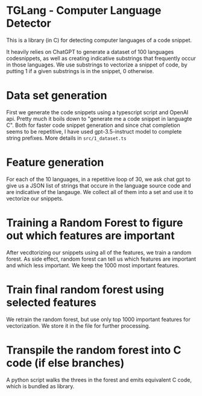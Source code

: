 # TGLang - Computer Language Detector

This is a library (in C) for detecting computer languages of a code snippet.

It heavily relies on ChatGPT to generate a dataset of 100 languages codesnippets,
as well as creating indicative substrings that frequently occur in those languages.
We use substrings to vectorize a snippet of code, by putting 1 if a given substrings is in the snippet, 0 otherwise.

# Data set generation

First we generate the code snippets using a typescript script and OpenAI api.
Pretty much it boils down to "generate me a code snippet in languagte C".
Both for faster code snippet generation and since chat completion seems to be repetitive,
I have used gpt-3.5-instruct model to complete string prefixes.
More details in `src/1_dataset.ts`

# Feature generation

For each of the 10 languages, in a repetitive loop of 30, we ask chat gpt to give us a
JSON list of strings that occure in the language source code and are indicative of the langauge.
We collect all of them into a set and use it to vectorize our snippets.

# Training a Random Forest to figure out which features are important

After vecdtorizing our snippets using all of the features, we train a random forest.
As side effect, random forest can tell us which features are important and which less important.
We keep the 1000 most important features.

# Train final random forest using selected features

We retrain the random forest, but use only top 1000 important features for vectorization.
We store it in the file for further processing.

# Transpile the random forest into C code (if else branches)

A python script walks the threes in the forest and emits equivalent C code, which is bundled as library.
